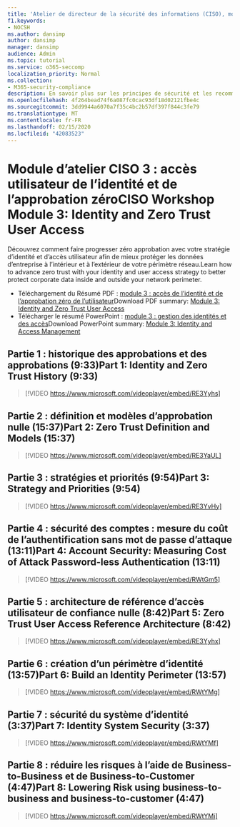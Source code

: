 ```yaml
---
title: 'Atelier de directeur de la sécurité des informations (CISO), module 3 : identité et gestion des accès'
f1.keywords:
- NOCSH
ms.author: dansimp
author: dansimp
manager: dansimp
audience: Admin
ms.topic: tutorial
ms.service: o365-seccomp
localization_priority: Normal
ms.collection:
- M365-security-compliance
description: En savoir plus sur les principes de sécurité et les recommandations pour la modernisation de la sécurité dans votre organisation.
ms.openlocfilehash: 4f264bead74f6a087fc0cac93df18d02121fbe4c
ms.sourcegitcommit: 3dd9944a6070a7f35c4bc2b57df397f844c3fe79
ms.translationtype: MT
ms.contentlocale: fr-FR
ms.lasthandoff: 02/15/2020
ms.locfileid: "42083523"
---
```

# <a name="ciso-workshop-module-3-identity-and-zero-trust-user-access"></a><span data-ttu-id="502bb-103">Module d’atelier CISO 3 : accès utilisateur de l’identité et de l’approbation zéro</span><span class="sxs-lookup"><span data-stu-id="502bb-103">CISO Workshop Module 3: Identity and Zero Trust User Access</span></span>

<span data-ttu-id="502bb-104">Découvrez comment faire progresser zéro approbation avec votre stratégie d’identité et d’accès utilisateur afin de mieux protéger les données d’entreprise à l’intérieur et à l’extérieur de votre périmètre réseau.</span><span class="sxs-lookup"><span data-stu-id="502bb-104">Learn how to advance zero trust with your identity and user access strategy to better protect corporate data inside and outside your network perimeter.</span></span>

- <span data-ttu-id="502bb-105">Téléchargement du Résumé PDF : [module 3 : accès de l’identité et de l’approbation zéro de l’utilisateur](../../media/ciso-workshop-3-identity-and-zero-trust-user-access.pdf)</span><span class="sxs-lookup"><span data-stu-id="502bb-105">Download PDF summary: [Module 3: Identity and Zero Trust User Access](../../media/ciso-workshop-3-identity-and-zero-trust-user-access.pdf)</span></span>
- <span data-ttu-id="502bb-106">Télécharger le résumé PowerPoint : [module 3 : gestion des identités et des accès](../../media/ciso-workshop-3-identity-and-zero-trust-user-access.pptx)</span><span class="sxs-lookup"><span data-stu-id="502bb-106">Download PowerPoint summary: [Module 3: Identity and Access Management](../../media/ciso-workshop-3-identity-and-zero-trust-user-access.pptx)</span></span>

## <a name="part-1-identity-and-zero-trust-history-933"></a><span data-ttu-id="502bb-107">Partie 1 : historique des approbations et des approbations (9:33)</span><span class="sxs-lookup"><span data-stu-id="502bb-107">Part 1: Identity and Zero Trust History (9:33)</span></span>

> [!VIDEO https://www.microsoft.com/videoplayer/embed/RE3Yyhs]

## <a name="part-2-zero-trust-definition-and-models-1537"></a><span data-ttu-id="502bb-108">Partie 2 : définition et modèles d’approbation nulle (15:37)</span><span class="sxs-lookup"><span data-stu-id="502bb-108">Part 2: Zero Trust Definition and Models (15:37)</span></span>

> [!VIDEO https://www.microsoft.com/videoplayer/embed/RE3YaUL]

## <a name="part-3-strategy-and-priorities-954"></a><span data-ttu-id="502bb-109">Partie 3 : stratégies et priorités (9:54)</span><span class="sxs-lookup"><span data-stu-id="502bb-109">Part 3: Strategy and Priorities (9:54)</span></span>

> [!VIDEO https://www.microsoft.com/videoplayer/embed/RE3YvHy]

## <a name="part-4-account-security-measuring-cost-of-attack-password-less-authentication-1311"></a><span data-ttu-id="502bb-110">Partie 4 : sécurité des comptes : mesure du coût de l’authentification sans mot de passe d’attaque (13:11)</span><span class="sxs-lookup"><span data-stu-id="502bb-110">Part 4: Account Security: Measuring Cost of Attack Password-less Authentication (13:11)</span></span>

> [!VIDEO https://www.microsoft.com/videoplayer/embed/RWtGm5]

##  <a name="part-5-zero-trust-user-access-reference-architecture-842"></a><span data-ttu-id="502bb-111">Partie 5 : architecture de référence d’accès utilisateur de confiance nulle (8:42)</span><span class="sxs-lookup"><span data-stu-id="502bb-111">Part 5: Zero Trust User Access Reference Architecture (8:42)</span></span>

> [!VIDEO https://www.microsoft.com/videoplayer/embed/RE3Yyhx]

##  <a name="part-6-build-an-identity-perimeter-1357"></a><span data-ttu-id="502bb-112">Partie 6 : création d’un périmètre d’identité (13:57)</span><span class="sxs-lookup"><span data-stu-id="502bb-112">Part 6: Build an Identity Perimeter (13:57)</span></span>

> [!VIDEO https://www.microsoft.com/videoplayer/embed/RWtYMg]

## <a name="part-7-identity-system-security-337"></a><span data-ttu-id="502bb-113">Partie 7 : sécurité du système d’identité (3:37)</span><span class="sxs-lookup"><span data-stu-id="502bb-113">Part 7: Identity System Security (3:37)</span></span>

> [!VIDEO https://www.microsoft.com/videoplayer/embed/RWtYMf]

##  <a name="part-8-lowering-risk-using-business-to-business-and-business-to-customer-447"></a><span data-ttu-id="502bb-114">Partie 8 : réduire les risques à l’aide de Business-to-Business et de Business-to-Customer (4:47)</span><span class="sxs-lookup"><span data-stu-id="502bb-114">Part 8: Lowering Risk using business-to-business and business-to-customer (4:47)</span></span>

> [!VIDEO https://www.microsoft.com/videoplayer/embed/RWtYMi]
